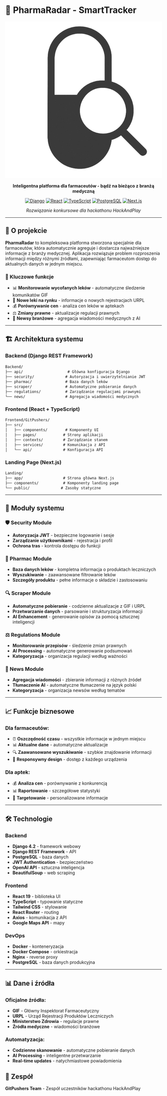 # 🏥 PharmaRadar - SmartTracker

<div align="center">

![PharmaRadar Logo](Frontend/GitPushers/public/Pharma.png)

**Inteligentna platforma dla farmaceutów - bądź na bieżąco z branżą medyczną**

[![Django](https://img.shields.io/badge/Django-4.2.11-green.svg)](https://djangoproject.com/)
[![React](https://img.shields.io/badge/React-19.1.1-blue.svg)](https://reactjs.org/)
[![TypeScript](https://img.shields.io/badge/TypeScript-5.9.3-blue.svg)](https://www.typescriptlang.org/)
[![PostgreSQL](https://img.shields.io/badge/PostgreSQL-Database-blue.svg)](https://www.postgresql.org/)
[![Next.js](https://img.shields.io/badge/Next.js-15-black.svg)](https://nextjs.org/)

*Rozwiązanie konkursowe dla hackathonu HackAndPlay*

</div>

---

## 🎯 O projekcie

**PharmaRadar** to kompleksowa platforma stworzona specjalnie dla farmaceutów, która automatycznie agreguje i dostarcza najważniejsze informacje z branży medycznej. Aplikacja rozwiązuje problem rozproszenia informacji między różnymi źródłami, zapewniając farmaceutom dostęp do aktualnych danych w jednym miejscu.

### 🚀 Kluczowe funkcje

- 📊 **Monitorowanie wycofanych leków** - automatyczne śledzenie komunikatów GIF
- 💊 **Nowe leki na rynku** - informacje o nowych rejestracjach URPL
- 💰 **Porównywanie cen** - analiza cen leków w aptekach
- ⚖️ **Zmiany prawne** - aktualizacje regulacji prawnych
- 📰 **Newsy branżowe** - agregacja wiadomości medycznych z AI

---

## 🏗️ Architektura systemu

### Backend (Django REST Framework)
```
Backend/
├── api/                    # Główna konfiguracja Django
├── security/              # Autoryzacja i uwierzytelnianie JWT
├── pharmac/               # Baza danych leków
├── scraper/               # Automatyczne pobieranie danych
├── regulations/           # Zarządzanie regulacjami prawnymi
└── news/                  # Agregacja wiadomości medycznych
```

### Frontend (React + TypeScript)
```
Frontend/GitPushers/
├── src/
│   ├── components/        # Komponenty UI
│   ├── pages/            # Strony aplikacji
│   ├── contexts/         # Zarządzanie stanem
│   ├── services/         # Komunikacja z API
│   └── api/              # Konfiguracja API
```

### Landing Page (Next.js)
```
Landing/
├── app/                  # Strona główna Next.js
├── components/           # Komponenty landing page
└── public/              # Zasoby statyczne
```

---

## 🔧 Moduły systemu

### 🛡️ Security Module
- **Autoryzacja JWT** - bezpieczne logowanie i sesje
- **Zarządzanie użytkownikami** - rejestracja i profil
- **Ochrona tras** - kontrola dostępu do funkcji

### 💊 Pharmac Module
- **Baza danych leków** - kompletna informacja o produktach leczniczych
- **Wyszukiwanie** - zaawansowane filtrowanie leków
- **Szczegóły produktu** - pełne informacje o składzie i zastosowaniu

### 🔍 Scraper Module
- **Automatyczne pobieranie** - codzienne aktualizacje z GIF i URPL
- **Przetwarzanie danych** - parsowanie i strukturyzacja informacji
- **AI Enhancement** - generowanie opisów za pomocą sztucznej inteligencji

### ⚖️ Regulations Module
- **Monitorowanie przepisów** - śledzenie zmian prawnych
- **AI Processing** - automatyczne generowanie podsumowań
- **Kategoryzacja** - organizacja regulacji według ważności

### 📰 News Module
- **Agregacja wiadomości** - zbieranie informacji z różnych źródeł
- **Tłumaczenie AI** - automatyczne tłumaczenie na język polski
- **Kategoryzacja** - organizacja newsów według tematów

---

## 📈 Funkcje biznesowe

### Dla farmaceutów:
- ⏰ **Oszczędność czasu** - wszystkie informacje w jednym miejscu
- 📊 **Aktualne dane** - automatyczne aktualizacje
- 🔍 **Zaawansowane wyszukiwanie** - szybkie znajdowanie informacji
- 📱 **Responsywny design** - dostęp z każdego urządzenia

### Dla aptek:
- 💰 **Analiza cen** - porównywanie z konkurencją
- 📊 **Raportowanie** - szczegółowe statystyki
- 🎯 **Targetowanie** - personalizowane informacje

---

## 🛠️ Technologie

### Backend
- **Django 4.2** - framework webowy
- **Django REST Framework** - API
- **PostgreSQL** - baza danych
- **JWT Authentication** - bezpieczeństwo
- **OpenAI API** - sztuczna inteligencja
- **BeautifulSoup** - web scraping

### Frontend
- **React 19** - biblioteka UI
- **TypeScript** - typowanie statyczne
- **Tailwind CSS** - stylowanie
- **React Router** - routing
- **Axios** - komunikacja z API
- **Google Maps API** - mapy

### DevOps
- **Docker** - konteneryzacja
- **Docker Compose** - orkiestracja
- **Nginx** - reverse proxy
- **PostgreSQL** - baza danych produkcyjna

---

## 📊 Dane i źródła

### Oficjalne źródła:
- **GIF** - Główny Inspektorat Farmaceutyczny
- **URPL** - Urząd Rejestracji Produktów Leczniczych
- **Ministerstwo Zdrowia** - regulacje prawne
- **Źródła medyczne** - wiadomości branżowe

### Automatyzacja:
- **Codzienne skanowanie** - automatyczne pobieranie danych
- **AI Processing** - inteligentne przetwarzanie
- **Real-time updates** - natychmiastowe powiadomienia

## 👥 Zespół

**GitPushers Team** - Zespół uczestników hackathonu HackAndPlay
